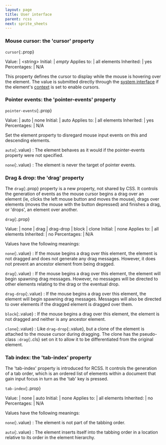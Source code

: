 ```yaml
---
layout: page
title: User interface
parent: rcss
next: sprite_sheets
---
```


### Mouse cursor: the 'cursor' property

`cursor`{:.prop}

Value: | \<string\>
Initial: | *empty*
Applies to: | all elements
Inherited: | yes
Percentages: | N/A

This property defines the cursor to display while the mouse is hovering over the element. The value is submitted directly through the [system interface](../cpp_manual/interfaces/system.html) if the element's [context](../cpp_manual/contexts.html#mouse-cursor) is set to enable cursors.


### Pointer events: the 'pointer-events' property

`pointer-events`{:.prop}

Value: | auto \| none
Initial: | auto
Applies to: | all elements
Inherited: | yes
Percentages: | N/A

Set the element property to disregard mouse input events on this and descending elements.


`auto`{:.value}
: The element behaves as it would if the pointer-events property were not specified.

`none`{:.value}
: The element is never the target of pointer events.


### Drag & drop: the 'drag' property

The `drag`{:.prop} property is a new property, not shared by CSS. It controls the generation of events as the mouse cursor begins a drag over an element (ie, clicks the left mouse button and moves the mouse), drags over elements (moves the mouse with the button depressed) and finishes a drag, or 'drops', an element over another.

`drag`{:.prop}

Value: | none \| drag \| drag-drop \| block \| clone
Initial: | none
Applies to: | all elements
Inherited: | no
Percentages: | N/A

Values have the following meanings:

`none`{:.value}
: If the mouse begins a drag over this element, the element is not dragged and does not generate any drag messages. However, it does not prevent an ancestor element from being dragged. 

`drag`{:.value}
: If the mouse begins a drag over this element, the element will begin spawning drag messages. However, no messages will be directed to other elements relating to the drag or the eventual drop. 

`drag-drop`{:.value}
: If the mouse begins a drag over this element, the element will begin spawning drag messages. Messages will also be directed to over elements if the dragged element is dragged over them. 

`block`{:.value}
: If the mouse begins a drag over this element, the element is not dragged and neither is any ancestor element. 

`clone`{:.value}
:  Like `drag-drop`{:.value}, but a clone of the element is attached to the mouse cursor during dragging. The clone has the pseudo-class `:drag`{:.cls} set on it to allow it to be differentiated from the original element.

### Tab index: the 'tab-index' property

The 'tab-index' property is introduced for RCSS. It controls the generation of a tab order, which is an ordered list of elements within a document that gain input focus in turn as the 'tab' key is pressed.

`tab-index`{:.prop}

Value: | none \| auto
Initial: | none
Applies to: | all elements
Inherited: | no
Percentages: | N/A

Values have the following meanings:

`none`{:.value}
: The element is not part of the tabbing order. 

`auto`{:.value}
: The element inserts itself into the tabbing order in a location relative to its order in the element hierarchy. 
